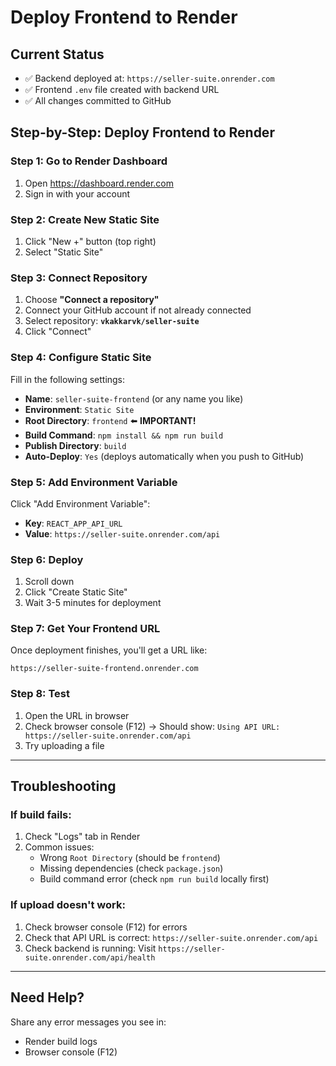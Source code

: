 # Deploy Frontend to Render

## Current Status
- ✅ Backend deployed at: `https://seller-suite.onrender.com`
- ✅ Frontend `.env` file created with backend URL
- ✅ All changes committed to GitHub

## Step-by-Step: Deploy Frontend to Render

### Step 1: Go to Render Dashboard
1. Open https://dashboard.render.com
2. Sign in with your account

### Step 2: Create New Static Site
1. Click "New +" button (top right)
2. Select "Static Site"

### Step 3: Connect Repository
1. Choose **"Connect a repository"**
2. Connect your GitHub account if not already connected
3. Select repository: **`vkakkarvk/seller-suite`**
4. Click "Connect"

### Step 4: Configure Static Site
Fill in the following settings:

- **Name**: `seller-suite-frontend` (or any name you like)
- **Environment**: `Static Site`
- **Root Directory**: `frontend` ⬅️ **IMPORTANT!**
- **Build Command**: `npm install && npm run build`
- **Publish Directory**: `build`
- **Auto-Deploy**: `Yes` (deploys automatically when you push to GitHub)

### Step 5: Add Environment Variable
Click "Add Environment Variable":
- **Key**: `REACT_APP_API_URL`
- **Value**: `https://seller-suite.onrender.com/api`

### Step 6: Deploy
1. Scroll down
2. Click "Create Static Site"
3. Wait 3-5 minutes for deployment

### Step 7: Get Your Frontend URL
Once deployment finishes, you'll get a URL like:
```
https://seller-suite-frontend.onrender.com
```

### Step 8: Test
1. Open the URL in browser
2. Check browser console (F12) → Should show: `Using API URL: https://seller-suite.onrender.com/api`
3. Try uploading a file

---

## Troubleshooting

### If build fails:
1. Check "Logs" tab in Render
2. Common issues:
   - Wrong `Root Directory` (should be `frontend`)
   - Missing dependencies (check `package.json`)
   - Build command error (check `npm run build` locally first)

### If upload doesn't work:
1. Check browser console (F12) for errors
2. Check that API URL is correct: `https://seller-suite.onrender.com/api`
3. Check backend is running: Visit `https://seller-suite.onrender.com/api/health`

---

## Need Help?
Share any error messages you see in:
- Render build logs
- Browser console (F12)
